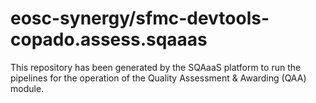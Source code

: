 # eosc-synergy/sfmc-devtools-copado.assess.sqaaas
This repository has been generated by the SQAaaS platform to run the pipelines
for the operation of the
Quality Assessment & Awarding (QAA)
module.